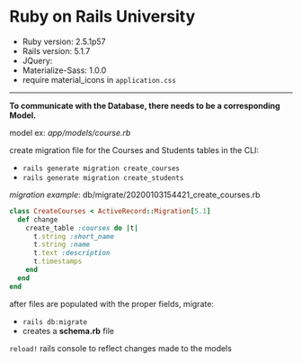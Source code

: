# Ruby on Rails University

* Ruby version: 2.5.1p57
*  Rails version: 5.1.7
*  JQuery:
*  Materialize-Sass: 1.0.0
  * require material_icons in `application.css`

---
**To communicate with the Database, there needs to be a corresponding Model.**

model ex: _app/models/course.rb_

create migration file for the Courses and Students tables in the CLI:
- `rails generate migration create_courses`
- `rails generate migration create_students`

_migration example_: db/migrate/20200103154421_create_courses.rb

```ruby
class CreateCourses < ActiveRecord::Migration[5.1]
  def change
    create_table :courses do |t|
      t.string :short_name
      t.string :name
      t.text :description
      t.timestamps
    end
  end
end
```

after files are populated with the proper fields, migrate:
- `rails db:migrate`
- creates a __schema.rb__ file

`reload!` rails console to reflect changes made to the models

